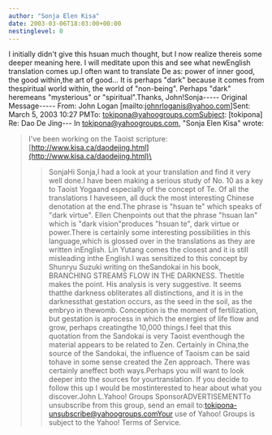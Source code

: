 ```yaml
---
author: "Sonja Elen Kisa"
date: 2003-03-06T18:03:00+00:00
nestinglevel: 0
---
```

I initially didn't give this hsuan much thought, but I now realize thereis some deeper meaning here. I will meditate upon this and see what newEnglish translation comes up.I often want to translate De as: power of inner good, the good within,the art of good... It is perhaps "dark" because it comes from thespiritual world within, the world of "non-being". Perhaps "dark" heremeans "mysterious" or "spiritual".Thanks, John!Sonja-----
Original Message-----
From: John Logan \[mailto:[johnrloganis@yahoo.com](mailto://johnrloganis@yahoo.com)\]Sent: March 5, 2003 10:27 PMTo: [tokipona@yahoogroups.comSubject](mailto://tokipona@yahoogroups.comSubject): \[tokipona\] Re: Dao De Jing---
 In [tokipona@yahoogroups.com](mailto://tokipona@yahoogroups.com), "Sonja Elen Kisa" wrote:

> I've been working on the Taoist scripture:
> [http://www.kisa.ca/daodejing.html](http://www.kisa.ca/daodejing.html)\
>> SonjaHi Sonja,I had a look at your translation and find it very well done.I have been making a serious study of No. 10 as a key to Taoist Yogaand especially of the concept of Te. Of all the translations I haveseen, all duck the most interesting Chinese denotation at the end.The phrase is "hsuan te" which speaks of "dark virtue". Ellen Chenpoints out that the phrase "hsuan lan" which is "dark vision"produces "hsuan te", dark virtue or power.There is certainly some interesting possibilities in this language,which is glossed over in the translations as they are written inEnglish. Lin Yutang comes the closest and it is still misleading inthe English.I was sensitized to this concept by Shunryu Suzuki writing on theSandokai in his book, BRANCHING STREAMS FLOW IN THE DARKNESS. Thetitle makes the point. His analysis is very suggestive. It seems thatthe darkness obliterates all distinctions, and it is in the darknessthat gestation occurs, as the seed in the soil, as the embryo in thewomb. Conception is the moment of fertilization, but gestation is aprocess in which the energies of life flow and grow, perhaps creatingthe 10,000 things.I feel that this quotation from the Sandokai is very Taoist eventhough the material appears to be related to Zen. Certainly in China,the source of the Sandokai, the influence of Taoism can be said tohave in some sense created the Zen approach. There was certainly aneffect both ways.Perhaps you will want to look deeper into the sources for yourtranslation. If you decide to follow this up I would be mostinterested to hear about what you discover.John L.Yahoo! Groups SponsorADVERTISEMENTTo unsubscribe from this group, send an email to:[tokipona-unsubscribe@yahoogroups.comYour](mailto://tokipona-unsubscribe@yahoogroups.comYour) use of Yahoo! Groups is subject to the Yahoo! Terms of Service.
